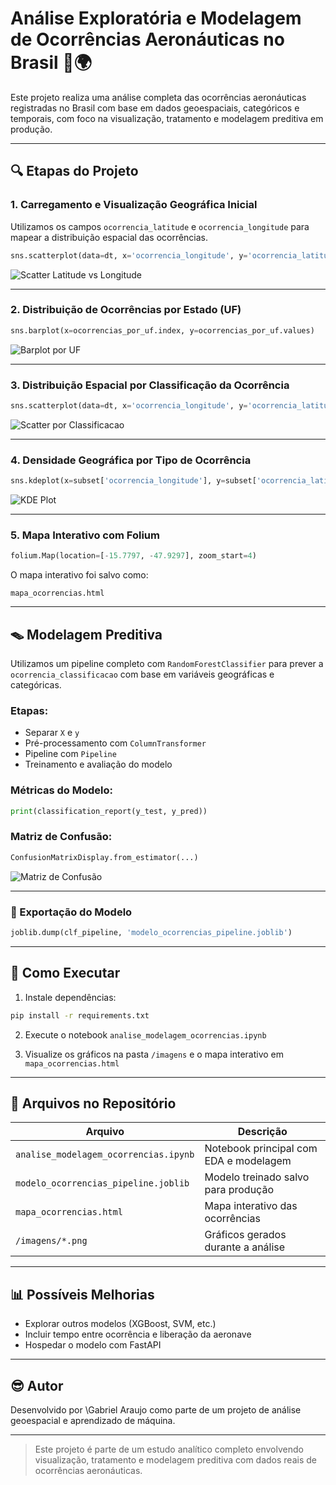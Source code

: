 # Análise Exploratória e Modelagem de Ocorrências Aeronáuticas no Brasil 🛫🌍

Este projeto realiza uma análise completa das ocorrências aeronáuticas registradas no Brasil com base em dados geoespaciais, categóricos e temporais, com foco na visualização, tratamento e modelagem preditiva em produção.

---

## 🔍 Etapas do Projeto

### 1. Carregamento e Visualização Geográfica Inicial

Utilizamos os campos `ocorrencia_latitude` e `ocorrencia_longitude` para mapear a distribuição espacial das ocorrências.

```python
sns.scatterplot(data=dt, x='ocorrencia_longitude', y='ocorrencia_latitude', hue='ocorrencia_uf')
```

![Scatter Latitude vs Longitude](imagens/scatter_lat_lon.png)

---

### 2. Distribuição de Ocorrências por Estado (UF)

```python
sns.barplot(x=ocorrencias_por_uf.index, y=ocorrencias_por_uf.values)
```

![Barplot por UF](imagens/barplot_ocorrencias_uf.png)

---

### 3. Distribuição Espacial por Classificação da Ocorrência

```python
sns.scatterplot(data=dt, x='ocorrencia_longitude', y='ocorrencia_latitude', hue='ocorrencia_classificacao')
```

![Scatter por Classificacao](imagens/scatter_classificacao.png)

---

### 4. Densidade Geográfica por Tipo de Ocorrência

```python
sns.kdeplot(x=subset['ocorrencia_longitude'], y=subset['ocorrencia_latitude'], fill=True)
```

![KDE Plot](imagens/kde_classificacao.png)

---

### 5. Mapa Interativo com Folium

```python
folium.Map(location=[-15.7797, -47.9297], zoom_start=4)
```

O mapa interativo foi salvo como:

```
mapa_ocorrencias.html
```

---

## 🪤 Modelagem Preditiva

Utilizamos um pipeline completo com `RandomForestClassifier` para prever a `ocorrencia_classificacao` com base em variáveis geográficas e categóricas.

### Etapas:

* Separar `X` e `y`
* Pré-processamento com `ColumnTransformer`
* Pipeline com `Pipeline`
* Treinamento e avaliação do modelo

### Métricas do Modelo:

```python
print(classification_report(y_test, y_pred))
```

### Matriz de Confusão:

```python
ConfusionMatrixDisplay.from_estimator(...)
```

![Matriz de Confusão](imagens/matriz_confusao.png)

---

### 🔢 Exportação do Modelo

```python
joblib.dump(clf_pipeline, 'modelo_ocorrencias_pipeline.joblib')
```

---

## 🚀 Como Executar

1. Instale dependências:

```bash
pip install -r requirements.txt
```

2. Execute o notebook `analise_modelagem_ocorrencias.ipynb`

3. Visualize os gráficos na pasta `/imagens` e o mapa interativo em `mapa_ocorrencias.html`

---

## 📄 Arquivos no Repositório

| Arquivo                               | Descrição                              |
| ------------------------------------- | -------------------------------------- |
| `analise_modelagem_ocorrencias.ipynb` | Notebook principal com EDA e modelagem |
| `modelo_ocorrencias_pipeline.joblib`  | Modelo treinado salvo para produção    |
| `mapa_ocorrencias.html`               | Mapa interativo das ocorrências        |
| `/imagens/*.png`                      | Gráficos gerados durante a análise     |

---

## 📊 Possíveis Melhorias

* Explorar outros modelos (XGBoost, SVM, etc.)
* Incluir tempo entre ocorrência e liberação da aeronave
* Hospedar o modelo com FastAPI

---

## 😎 Autor

Desenvolvido por \Gabriel Araujo como parte de um projeto de análise geoespacial e aprendizado de máquina.

---

> Este projeto é parte de um estudo analítico completo envolvendo visualização, tratamento e modelagem preditiva com dados reais de ocorrências aeronáuticas.
